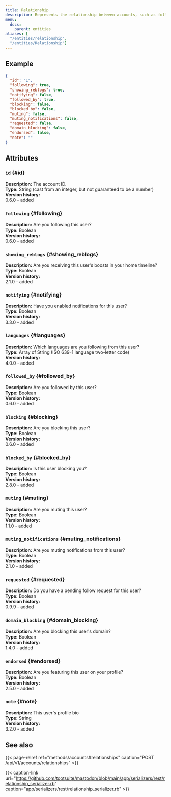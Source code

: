 ```yaml
---
title: Relationship
description: Represents the relationship between accounts, such as following / blocking / muting / etc.
menu:
  docs:
    parent: entities
aliases: [
  "/entities/relationship",
  "/entities/Relationship"]
---
```


## Example

```json
{
  "id": "1",
  "following": true,
  "showing_reblogs": true,
  "notifying": false,
  "followed_by": true,
  "blocking": false,
  "blocked_by": false,
  "muting": false,
  "muting_notifications": false,
  "requested": false,
  "domain_blocking": false,
  "endorsed": false,
  "note": ""
}
```

## Attributes

### `id` {#id}

**Description:** The account ID.\
**Type:** String (cast from an integer, but not guaranteed to be a number)\
**Version history:**\
0.6.0 - added

### `following` {#following}

**Description:** Are you following this user?\
**Type:** Boolean\
**Version history:**\
0.6.0 - added

### `showing_reblogs` {#showing_reblogs}

**Description:** Are you receiving this user's boosts in your home timeline?\
**Type:** Boolean\
**Version history:**\
2.1.0 - added

### `notifying` {#notifying}

**Description:** Have you enabled notifications for this user?\
**Type:** Boolean\
**Version history:**\
3.3.0 - added

### `languages` {#languages}

**Description:** Which languages are you following from this user?\
**Type:** Array of String (ISO 639-1 language two-letter code)\
**Version history:**\
4.0.0 - added

### `followed_by` {#followed_by}

**Description:** Are you followed by this user?\
**Type:** Boolean\
**Version history:**\
0.6.0 - added

### `blocking` {#blocking}

**Description:** Are you blocking this user?\
**Type:** Boolean\
**Version history:**\
0.6.0 - added

### `blocked_by` {#blocked_by}

**Description:** Is this user blocking you?\
**Type:** Boolean\
**Version history:**\
2.8.0 - added

### `muting` {#muting}

**Description:** Are you muting this user?\
**Type:** Boolean\
**Version history:**\
1.1.0 - added

### `muting_notifications` {#muting_notifications}

**Description:** Are you muting notifications from this user?\
**Type:** Boolean\
**Version history:**\
2.1.0 - added

### `requested` {#requested}

**Description:** Do you have a pending follow request for this user?\
**Type:** Boolean\
**Version history:**\
0.9.9 - added

### `domain_blocking` {#domain_blocking}

**Description:** Are you blocking this user's domain?\
**Type:** Boolean\
**Version history:**\
1.4.0 - added

### `endorsed` {#endorsed}

**Description:** Are you featuring this user on your profile?\
**Type:** Boolean\
**Version history:**\
2.5.0 - added

### `note` {#note}

**Description:** This user's profile bio\
**Type:** String\
**Version history:**\
3.2.0 - added

## See also

{{< page-relref ref="methods/accounts#relationships" caption="POST /api/v1/accounts/relationships" >}}

{{< caption-link url="https://github.com/tootsuite/mastodon/blob/main/app/serializers/rest/relationship_serializer.rb" caption="app/serializers/rest/relationship_serializer.rb" >}}
